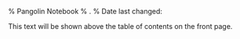 % Pangolin Notebook
% .
% Date last changed: <!-- @@TIMESTAMP@@ -->

This text will be shown above the table of contents on the front page.
